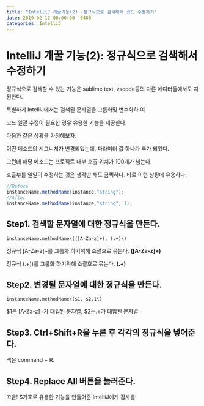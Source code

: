```yaml
---
title: "IntelliJ 개꿀기능(2) -정규식으로 검색해서 코드 수정하기"
date: 2019-02-12 00:00:00 -0400
categories: IntelliJ
---
```


# IntelliJ 개꿀 기능(2): 정규식으로 검색해서 수정하기

정규식으로 검색할 수 있는 기능은 sublime text, vscode등의 다른 에디터들에서도 지원한다.

특별하게 IntelliJ에서는  검색된 문자열을 그룹화및 변수화하.여

코드 일괄 수정이 필요한 경우 유용한 기능을 제공한다.



다음과 같은 상황을 가정해보자.

어떤 메소드의 시그니처가 변경되었는데, 파라미터 값 하나가 추가 되었다.

그런데 해당 메소드는 프로젝트 내부 호출 위치가 100개가 넘는다.

호출부를 일일이 수정하는 것은 생각만 해도 끔찍하다. 바로 이런 상황에 유용하다.

```java
//Before
instanceName.methodName(instance,"string");
//After
instanceName.methodName(instance,"string", 1);
```



## Step1. 검색할 문자열에 대한 정규식을 만든다.

```regex
instanceName.methodName\(([A-Za-z]+), (.+)\)
```

정규식 [A-Za-z]+를 그룹화 하기위해 소괄호로 묶는다. **([A-Za-z]+)**

정규식 (.+)\)를 그룹화 하기위해 소괄호로 묶는다. **(.+)**



## Step2. 변경될 문자열에 대한 정규식을 만든다.

```
instanceName.methodName\($1, $2,1\)
```

$1은 [A-Za-z]+가 대입된 문자열, $2는.+가 대입된 문자열



## Step3. Ctrl+Shift+R을 누른 후 각각의 정규식을 넣어준다.

맥은 command + R.



## Step4. Replace All 버튼을 눌러준다.

끄읕! $기호로 유용한 기능을 만들어준 IntelliJ에게 감사를!

